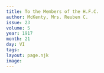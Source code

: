 ```yaml
---
title: To the Members of the H.F.C.
author: McKenty, Mrs. Reuben C.
issue: 23
volume: 5
year: 1917
month: 21
day: VI
tags:
layout: page.njk
image:
---
```


